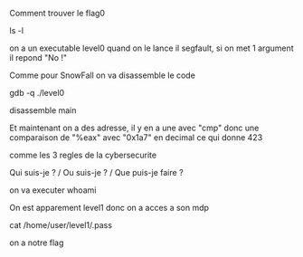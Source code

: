Comment trouver le flag0

ls -l

on a un executable level0 quand on le lance il segfault, si on met 1 argument il repond "No !"

Comme pour SnowFall on va disassemble le code

gdb -q ./level0

disassemble main

Et maintenant on a des adresse, il y en a une avec "cmp" donc une comparaison de "%eax" avec "0x1a7" en decimal ce qui donne 423

comme les 3 regles de la cybersecurite

Qui suis-je ? / Ou suis-je ? / Que puis-je faire ? 

on va executer whoami

On est apparement level1 donc on a acces a son mdp

cat /home/user/level1/.pass

on a notre flag
